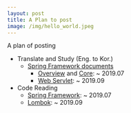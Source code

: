 ```yaml
---
layout: post
title: A Plan to post
image: /img/hello_world.jpeg
---
```


A plan of posting
- Translate and Study (Eng. to Kor.)
    - [Spring Framework documents](https://docs.spring.io/spring/docs/current/spring-framework-reference/)
        - [Overview](https://docs.spring.io/spring/docs/current/spring-framework-reference/overview.html#overview) and [Core](https://docs.spring.io/spring/docs/current/spring-framework-reference/core.html#spring-core): ~ 2019.07
        - [Web Servlet](https://docs.spring.io/spring/docs/current/spring-framework-reference/web.html#spring-web): ~ 2019.09
- Code Reading
    - [Spring Framework](https://github.com/spring-projects/spring-framework): ~ 2019.07
    - [Lombok](https://github.com/rzwitserloot/lombok): ~ 2019.09